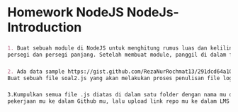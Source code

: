 # Homework NodeJS NodeJs-Introduction
###
```markdown
1. Buat sebuah module di NodeJS untuk menghitung rumus luas dan keliling dari 
persegi dan persegi panjang. Setelah membuat module, panggil di dalam file soal1.js
```
###
```markdown
2. Ada data sample https://gist.github.com/RezaNurRochmat13/291dcd64a10ff8c19f6b8b74107c85e2.
Buat sebuah file soal2.js yang akan melakukan proses penulisan file log sampe kedalam file log.txt.
```
###
```markdown
3.Kumpulkan semua file .js diatas di dalam satu folder dengan nama mu dan upload ke 
pekerjaan mu ke dalam Github mu, lalu upload link repo mu ke dalam LMS nya ya!
```
###
